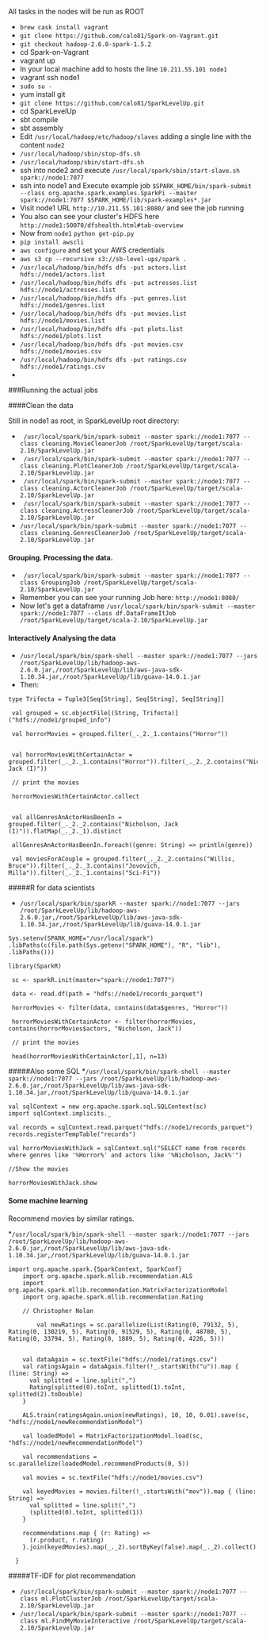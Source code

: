 All tasks in the nodes will be run as ROOT

* `brew cask install vagrant`
* `git clone https://github.com/calo81/Spark-on-Vagrant.git`
* `git checkout hadoop-2.6.0-spark-1.5.2`
* cd Spark-on-Vagrant
* vagrant up 
* In your local machine add to hosts the line `10.211.55.101 node1`
* vagrant ssh node1
* `sudo su -`
* yum install git
* `git clone https://github.com/calo81/SparkLevelUp.git`
* cd SparkLevelUp
* sbt compile
* sbt assembly
* Edit `/usr/local/hadoop/etc/hadoop/slaves` adding a single line with the content `node2`
* `/usr/local/hadoop/sbin/stop-dfs.sh`
* `/usr/local/hadoop/sbin/start-dfs.sh`
* ssh into node2 and execute `/usr/local/spark/sbin/start-slave.sh spark://node1:7077`
* ssh into node1 and Execute example job `$SPARK_HOME/bin/spark-submit --class org.apache.spark.examples.SparkPi --master spark://node1:7077 $SPARK_HOME/lib/spark-examples*.jar`
* Visit node1 URL `http://10.211.55.101:8080/` and see the job running
* You also can see your cluster's HDFS here `http://node1:50070/dfshealth.html#tab-overview`
* Now from `node1` `python get-pip.py`
* `pip install awscli`
* `aws configure` and set your AWS credentials
* `aws s3 cp --recursive s3://sb-level-ups/spark .`
* `/usr/local/hadoop/bin/hdfs dfs -put actors.list hdfs://node1/actors.list`
* `/usr/local/hadoop/bin/hdfs dfs -put actresses.list hdfs://node1/actresses.list`
* `/usr/local/hadoop/bin/hdfs dfs -put genres.list hdfs://node1/genres.list`
* `/usr/local/hadoop/bin/hdfs dfs -put movies.list hdfs://node1/movies.list`
* `/usr/local/hadoop/bin/hdfs dfs -put plots.list hdfs://node1/plots.list`
* `/usr/local/hadoop/bin/hdfs dfs -put movies.csv hdfs://node1/movies.csv`
* `/usr/local/hadoop/bin/hdfs dfs -put ratings.csv hdfs://node1/ratings.csv`
* 

###Running the actual jobs

####Clean the data

Still in node1 as root, in SparkLevelUp root directory:

* ` /usr/local/spark/bin/spark-submit --master spark://node1:7077 --class cleaning.MovieCleanerJob /root/SparkLevelUp/target/scala-2.10/SparkLevelUp.jar`
* ` /usr/local/spark/bin/spark-submit --master spark://node1:7077 --class cleaning.PlotCleanerJob /root/SparkLevelUp/target/scala-2.10/SparkLevelUp.jar`
* ` /usr/local/spark/bin/spark-submit --master spark://node1:7077 --class cleaning.ActorCleanerJob /root/SparkLevelUp/target/scala-2.10/SparkLevelUp.jar`
* ` /usr/local/spark/bin/spark-submit --master spark://node1:7077 --class cleaning.ActressCleanerJob /root/SparkLevelUp/target/scala-2.10/SparkLevelUp.jar`
* `/usr/local/spark/bin/spark-submit --master spark://node1:7077 --class cleaning.GenresCleanerJob /root/SparkLevelUp/target/scala-2.10/SparkLevelUp.jar`

#### Grouping. Processing the data.

* ` /usr/local/spark/bin/spark-submit --master spark://node1:7077 --class GroupingJob /root/SparkLevelUp/target/scala-2.10/SparkLevelUp.jar`
* Remember you can see your running Job here: `http://node1:8080/`
* Now let's get a dataframe `/usr/local/spark/bin/spark-submit --master spark://node1:7077 --class df.DataFrameItJob /root/SparkLevelUp/target/scala-2.10/SparkLevelUp.jar`
#### Interactively Analysing the data
* `/usr/local/spark/bin/spark-shell --master spark://node1:7077 --jars /root/SparkLevelUp/lib/hadoop-aws-2.6.0.jar,/root/SparkLevelUp/lib/aws-java-sdk-1.10.34.jar,/root/SparkLevelUp/lib/guava-14.0.1.jar`
* Then:

```
type Trifecta = Tuple3[Seq[String], Seq[String], Seq[String]]

 val grouped = sc.objectFile[(String, Trifecta)]("hdfs://node1/grouped_info")

 val horrorMovies = grouped.filter(_._2._1.contains("Horror"))


 val horrorMoviesWithCertainActor = grouped.filter(_._2._1.contains("Horror")).filter(_._2._2.contains("Nicholson, Jack (I)"))

 // print the movies

 horrorMoviesWithCertainActor.collect


 val allGenresAnActorHasBeenIn = grouped.filter(_._2._2.contains("Nicholson, Jack (I)")).flatMap(_._2._1).distinct

 allGenresAnActorHasBeenIn.foreach((genre: String) => println(genre))

 val moviesForACouple = grouped.filter(_._2._2.contains("Willis, Bruce")).filter(_._2._3.contains("Jovovich, Milla")).filter(_._2._1.contains("Sci-Fi"))
```
#####R for data scientists

*  `/usr/local/spark/bin/sparkR --master spark://node1:7077 --jars /root/SparkLevelUp/lib/hadoop-aws-2.6.0.jar,/root/SparkLevelUp/lib/aws-java-sdk-1.10.34.jar,/root/SparkLevelUp/lib/guava-14.0.1.jar`

```
Sys.setenv(SPARK_HOME="/usr/local/spark")
.libPaths(c(file.path(Sys.getenv("SPARK_HOME"), "R", "lib"), .libPaths()))

library(SparkR)

 sc <- sparkR.init(master="spark://node1:7077")

 data <- read.df(path = "hdfs://node1/records_parquet")

 horrorMovies <- filter(data, contains(data$genres, "Horror"))

 horrorMoviesWithCertainActor <- filter(horrorMovies, contains(horrorMovies$actors, "Nicholson, Jack"))

 // print the movies

 head(horrorMoviesWithCertainActor[,1], n=13)
```

#####Also some SQL
*`/usr/local/spark/bin/spark-shell --master spark://node1:7077 --jars /root/SparkLevelUp/lib/hadoop-aws-2.6.0.jar,/root/SparkLevelUp/lib/aws-java-sdk-1.10.34.jar,/root/SparkLevelUp/lib/guava-14.0.1.jar`


```
val sqlContext = new org.apache.spark.sql.SQLContext(sc)
import sqlContext.implicits._

val records = sqlContext.read.parquet("hdfs://node1/records_parquet")
records.registerTempTable("records")

val horrorMoviesWithJack = sqlContext.sql("SELECT name from records where genres like '%Horror%' and actors like '%Nicholson, Jack%'")

//Show the movies

horrorMoviesWithJack.show
```

#### Some machine learning

Recommend movies by similar ratings.

*`/usr/local/spark/bin/spark-shell --master spark://node1:7077 --jars /root/SparkLevelUp/lib/hadoop-aws-2.6.0.jar,/root/SparkLevelUp/lib/aws-java-sdk-1.10.34.jar,/root/SparkLevelUp/lib/guava-14.0.1.jar`

```
import org.apache.spark.{SparkContext, SparkConf}
    import org.apache.spark.mllib.recommendation.ALS
    import org.apache.spark.mllib.recommendation.MatrixFactorizationModel
    import org.apache.spark.mllib.recommendation.Rating

    // Christopher Nolan

        val newRatings = sc.parallelize(List(Rating(0, 79132, 5), Rating(0, 130219, 5), Rating(0, 91529, 5), Rating(0, 48780, 5), Rating(0, 33794, 5), Rating(0, 1889, 5), Rating(0, 4226, 5)))


    val dataAgain = sc.textFile("hdfs://node1/ratings.csv")
    val ratingsAgain = dataAgain.filter(!_.startsWith("u")).map { (line: String) =>
      val splitted = line.split(",")
      Rating(splitted(0).toInt, splitted(1).toInt, splitted(2).toDouble)
    }

    ALS.train(ratingsAgain.union(newRatings), 10, 10, 0.01).save(sc, "hdfs://node1/newRecommendationModel")

    val loadedModel = MatrixFactorizationModel.load(sc, "hdfs://node1/newRecommendationModel")

    val recommendations = sc.parallelize(loadedModel.recommendProducts(0, 5))

    val movies = sc.textFile("hdfs://node1/movies.csv")

    val keyedMovies = movies.filter(!_.startsWith("mov")).map { (line: String) =>
      val splitted = line.split(",")
      (splitted(0).toInt, splitted(1))
    }

    recommendations.map { (r: Rating) =>
      (r.product, r.rating)
    }.join(keyedMovies).map(_._2).sortByKey(false).map(_._2).collect()

  }
```

#####TF-IDF for plot recommendation

* `/usr/local/spark/bin/spark-submit --master spark://node1:7077 --class ml.PlotClusterJob /root/SparkLevelUp/target/scala-2.10/SparkLevelUp.jar`
* `/usr/local/spark/bin/spark-submit --master spark://node1:7077 --class ml.FindMyMovieInteractive /root/SparkLevelUp/target/scala-2.10/SparkLevelUp.jar`


